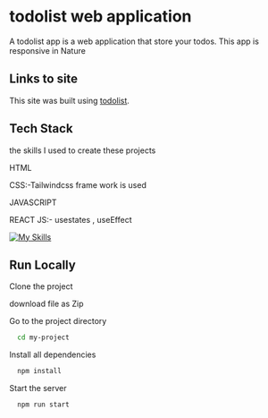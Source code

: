 
# todolist web application
A todolist  app is a  web application that store your todos. This app is responsive in Nature

## Links to site

This site was built using [todolist](https://astounding-parfait-ee811a.netlify.app/).

## Tech Stack

the  skills I used to create these projects

HTML

CSS:-Tailwindcss frame work is used 

JAVASCRIPT

REACT JS:- usestates , useEffect 



[![My Skills](https://skillicons.dev/icons?i=html,css,js,react)](https://skillicons.dev)




## Run Locally

Clone the project

download file as Zip

Go to the project directory

```bash
  cd my-project
```

Install all dependencies

```bash
  npm install
```

Start the server

```bash
  npm run start
```


